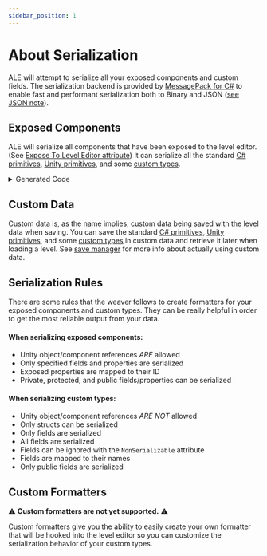 ```yaml
---
sidebar_position: 1
---
```


# About Serialization

ALE will attempt to serialize all your exposed components and custom fields. 
The serialization backend is provided by [MessagePack for C#](https://github.com/neuecc/MessagePack-CSharp)
to enable fast and performant serialization both to Binary and JSON ([see JSON note](/docs/serialization/json-serialization)).

## Exposed Components

ALE will serialize all components that have been exposed to the level editor. 
(See [Expose To Level Editor attribute](/docs/attributes/exposetoleveleditor)) It can serialize all the standard 
[C# primitives](/docs/serialization/c-primitives), [Unity primitives](/docs/serialization/unity-primitives), and some 
[custom types](/docs/serialization/custom-types).

<details><summary>Generated Code</summary>
<p>

This is the code that it will generate a wrapper and formatter from.

```cs
using UnityEngine;
using Hertzole.ALE;

public class ExposedClass : MonoBehaviour
{
	[ExposeToLevelEditor(0)]
	public int intValue;
	[ExposeToLevelEditor(1)]
	public string stringValue;
}
```

First it creates a wrapper inside ExposeClass.

```cs
using System.Collections.Generic;
using System.Runtime.CompilerServices;
using Hertzole.ALE;
using MessagePack;

public struct ALE__GENERATED__ExposedClassComponentWrapper : IExposedWrapper
{
	public Dictionary<int, object> Values { get; set; }
	public Dictionary<int, bool> Dirty { get; set; }

	public void Serialize(int id, ref MessagePackWriter writer, MessagePackSerializerOptions options)
	{
		switch (id)
		{
			case 0:
				writer.WriteInt32((int)Values[0]);
				break;
			case 1:
				options.Resolver.GetFormatterWithVerify<string>().Serialize(ref writer, (string)Values[1], options);
				break;
		}
	}

	public object Deserialize(int id, ref MessagePackReader reader, MessagePackSerializerOptions options)
	{
		switch (id)
		{
			case 0:
				return reader.ReadInt32();
			case 1:
				return reader.ReadString();
			default:
				return null;
		}
	}
}
```

Then lastly it creates the formatter.

```cs
using System;
using System.Collections.Generic;
using MessagePack;
using MessagePack.Formatters;

public class ExposedClass_Formatter : IMessagePackFormatter<ExposedClass.ALE__GENERATED__ExposedClassComponentWrapper>, IMessagePackFormatter
{
	public void Serialize(ref MessagePackWriter writer, ExposedClass.ALE__GENERATED__ExposedClassComponentWrapper wrapper, MessagePackSerializerOptions options)
	{
		writer.WriteArrayHeader(4);
		writer.WriteInt32(0);
		wrapper.Serialize(0, ref writer, options);
		writer.WriteInt32(1);
		wrapper.Serialize(1, ref writer, options);
	}

	public ExposedClass.ALE__GENERATED__ExposedClassComponentWrapper Deserialize(ref MessagePackReader reader, MessagePackSerializerOptions options)
	{
		if (reader.TryReadNil())
		{
			throw new InvalidOperationException();
		}
		options.Security.DepthStep(ref reader);
		int num = reader.ReadArrayHeader();
		ExposedClass.ALE__GENERATED__ExposedClassComponentWrapper wrapper = default(ExposedClass.ALE__GENERATED__ExposedClassComponentWrapper);
		wrapper.Values = new Dictionary<int, object>(2);
		wrapper.Dirty = new Dictionary<int, bool>(2);
		for (int i = 0; i < num / 2; i++)
		{
			switch (reader.ReadInt32())
			{
				case 0:
					wrapper.Values[0] = wrapper.Deserialize(0, ref reader, options);
					wrapper.Dirty[0] = true;
					break;
				case 1:
					wrapper.Values[1] = wrapper.Deserialize(1, ref reader, options);
					wrapper.Dirty[1] = true;
					break;
			}
		}
		reader.Depth--;
		return wrapper;
	}
}
```

</p>
</details>

## Custom Data

Custom data is, as the name implies, custom data being saved with the level data when saving.
You can save the standard [C# primitives](/docs/serialization/c-primitives), [Unity primitives](/docs/serialization/unity-primitives), 
and some [custom types](/docs/serialization/custom-types) in custom data and retrieve it later when loading a level. 
See [save manager](/docs/components/save-manager) for more info about actually using custom data. 

## Serialization Rules

There are some rules that the weaver follows to create formatters for your exposed components and custom types. 
They can be really helpful in order to get the most reliable output from your data.

#### When serializing exposed components:
- Unity object/component references *ARE* allowed
- Only specified fields and properties are serialized
- Exposed properties are mapped to their ID
- Private, protected, and public fields/properties can be serialized

#### When serializing custom types:
- Unity object/component references *ARE NOT* allowed
- Only structs can be serialized
- Only fields are serialized
- All fields are serialized
- Fields can be ignored with the `NonSerializable` attribute
- Fields are mapped to their names
- Only public fields are serialized

## Custom Formatters

⚠ **Custom formatters are not yet supported.** ⚠

Custom formatters give you the ability to easily create your own formatter that will be hooked into the level editor
so you can customize the serialization behavior of your custom types.